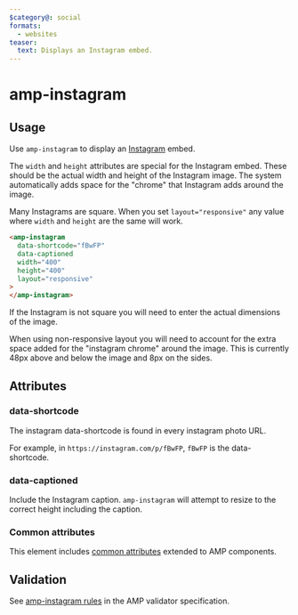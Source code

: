 ```yaml
---
$category@: social
formats:
  - websites
teaser:
  text: Displays an Instagram embed.
---
```


<!---
Copyright 2015 The AMP HTML Authors. All Rights Reserved.

Licensed under the Apache License, Version 2.0 (the "License");
you may not use this file except in compliance with the License.
You may obtain a copy of the License at

      http://www.apache.org/licenses/LICENSE-2.0

Unless required by applicable law or agreed to in writing, software
distributed under the License is distributed on an "AS-IS" BASIS,
WITHOUT WARRANTIES OR CONDITIONS OF ANY KIND, either express or implied.
See the License for the specific language governing permissions and
limitations under the License.
-->

# amp-instagram

## Usage

Use `amp-instagram` to display an [Instagram](https://www.instagram.com/) embed.

The `width` and `height` attributes are special for the Instagram embed.
These should be the actual width and height of the Instagram image.
The system automatically adds space for the "chrome" that Instagram adds around the image.

Many Instagrams are square. When you set `layout="responsive"` any value where `width` and `height` are the same will work.

```html
<amp-instagram
  data-shortcode="fBwFP"
  data-captioned
  width="400"
  height="400"
  layout="responsive"
>
</amp-instagram>
```

If the Instagram is not square you will need to enter the actual dimensions of the image.

When using non-responsive layout you will need to account for the extra space added for the "instagram chrome" around the image. This is currently 48px above and below the image and 8px on the sides.

## Attributes

### data-shortcode

The instagram data-shortcode is found in every instagram photo URL.

For example, in `https://instagram.com/p/fBwFP`, `fBwFP` is the data-shortcode.

### data-captioned

Include the Instagram caption. `amp-instagram` will attempt to resize to the correct height including the caption.

### Common attributes

This element includes [common attributes](https://amp.dev/documentation/guides-and-tutorials/learn/common_attributes) extended to AMP components.

## Validation

See [amp-instagram rules](validator-amp-instagram.protoascii) in the AMP validator specification.
